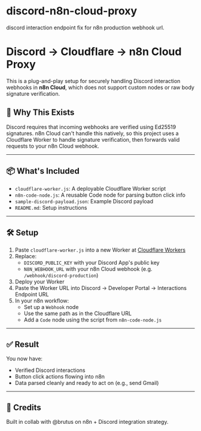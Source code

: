 # discord-n8n-cloud-proxy
discord interaction endpoint fix for n8n production webhook url.

# Discord → Cloudflare → n8n Cloud Proxy

This is a plug-and-play setup for securely handling Discord interaction webhooks in **n8n Cloud**, which does not support custom nodes or raw body signature verification.

## 🔐 Why This Exists

Discord requires that incoming webhooks are verified using Ed25519 signatures. n8n Cloud can't handle this natively, so this project uses a Cloudflare Worker to handle signature verification, then forwards valid requests to your n8n Cloud webhook.

---

## 📦 What's Included

- `cloudflare-worker.js`: A deployable Cloudflare Worker script
- `n8n-code-node.js`: A reusable Code node for parsing button click info
- `sample-discord-payload.json`: Example Discord payload
- `README.md`: Setup instructions

---

## 🛠️ Setup

1. Paste `cloudflare-worker.js` into a new Worker at [Cloudflare Workers](https://dash.cloudflare.com)
2. Replace:
   - `DISCORD_PUBLIC_KEY` with your Discord App's public key
   - `N8N_WEBHOOK_URL` with your n8n Cloud webhook (e.g. `/webhook/discord-production`)
3. Deploy your Worker
4. Paste the Worker URL into Discord → Developer Portal → Interactions Endpoint URL
5. In your n8n workflow:
   - Set up a `Webhook` node
   - Use the same path as in the Cloudflare URL
   - Add a `Code` node using the script from `n8n-code-node.js`

---

## ✅ Result

You now have:
- Verified Discord interactions
- Button click actions flowing into n8n
- Data parsed cleanly and ready to act on (e.g., send Gmail)

---

## 🤝 Credits

Built in collab with @brutus on n8n + Discord integration strategy.
 

